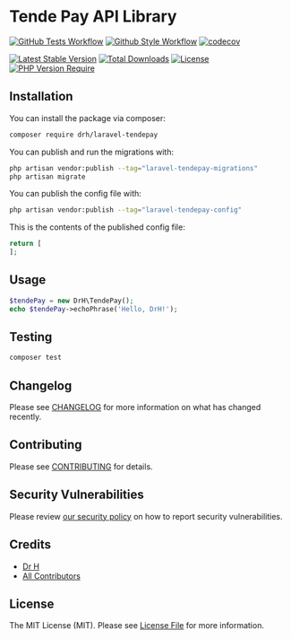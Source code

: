 # Tende Pay API Library

[![GitHub Tests Workflow](https://github.com/DrH97/laravel-tendepay/actions/workflows/run-tests.yml/badge.svg)](https://github.com/DrH97/laravel-tendepay/actions/workflows/run-tests.yml)
[![Github Style Workflow](https://github.com/DrH97/laravel-tendepay/actions/workflows/fix-php-code-style-issues.yml/badge.svg)](https://github.com/DrH97/laravel-tendepay/actions/workflows/fix-php-code-style-issues.yml)
[![codecov](https://codecov.io/gh/DrH97/laravel-tendepay/branch/main/graph/badge.svg?token=6b0d0ba1-c2c6-4077-8c3a-1f567eea88a0)](https://codecov.io/gh/DrH97/laravel-tendepay)

[![Latest Stable Version](http://poser.pugx.org/drh/laravel-tendepay/v)](https://packagist.org/packages/drh/laravel-tendepay)
[![Total Downloads](http://poser.pugx.org/drh/laravel-tendepay/downloads)](https://packagist.org/packages/drh/laravel-tendepay)
[![License](http://poser.pugx.org/drh/laravel-tendepay/license)](https://packagist.org/packages/drh/laravel-tendepay)
[![PHP Version Require](http://poser.pugx.org/drh/laravel-tendepay/require/php)](https://packagist.org/packages/drh/laravel-tendepay)

## Installation

You can install the package via composer:

```bash
composer require drh/laravel-tendepay
```

You can publish and run the migrations with:

```bash
php artisan vendor:publish --tag="laravel-tendepay-migrations"
php artisan migrate
```

You can publish the config file with:

```bash
php artisan vendor:publish --tag="laravel-tendepay-config"
```

This is the contents of the published config file:

```php
return [
];
```

## Usage

```php
$tendePay = new DrH\TendePay();
echo $tendePay->echoPhrase('Hello, DrH!');
```

## Testing

```bash
composer test
```

## Changelog

Please see [CHANGELOG](CHANGELOG.md) for more information on what has changed recently.

## Contributing

Please see [CONTRIBUTING](CONTRIBUTING.md) for details.

## Security Vulnerabilities

Please review [our security policy](../../security/policy) on how to report security vulnerabilities.

## Credits

- [Dr H](https://github.com/DrH97)
- [All Contributors](../../contributors)

## License

The MIT License (MIT). Please see [License File](LICENSE.md) for more information.
